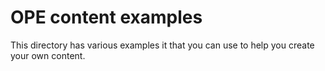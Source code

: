 # OPE content examples

This directory has various examples it that you can use to help you
create your own content.


